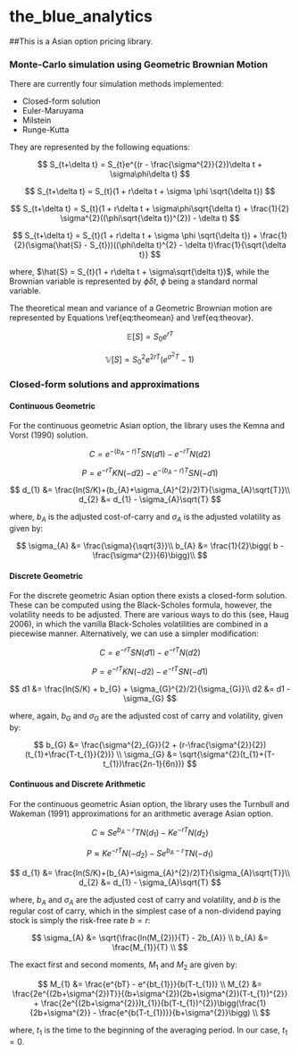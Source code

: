 # the_blue_analytics

##This is a Asian option pricing library.

### Monte-Carlo simulation using Geometric Brownian Motion

There are currently four simulation methods implemented:

* Closed-form solution
* Euler-Maruyama
* Milstein
* Runge-Kutta

They are represented by the following equations:

$$
S_{t+\delta t} = S_{t}e^{(r - \frac{\sigma^{2}}{2})\delta t + \sigma\phi\delta t}
$$

$$
S_{t+\delta t} = S_{t}(1 + r\delta t + \sigma \phi \sqrt{\delta t})
$$

$$
S_{t+\delta t} = S_{t}(1 + r\delta t + \sigma\phi\sqrt{\delta t} + \frac{1}{2} \sigma^{2}((\phi\sqrt{\delta t})^{2}) - \delta t)
$$

$$
S_{t+\delta t} = S_{t}(1 + r\delta t + \sigma \phi \sqrt{\delta t}) + \frac{1}{2}(\sigma(\hat{S} - S_{t}))((\phi\delta t)^{2} - \delta t)\frac{1}{\sqrt{\delta t}}
$$

where, $\hat{S} = S_{t}(1 + r\delta t + \sigma\sqrt{\delta t})$, while the Brownian variable is represented by $\phi\delta t$, $\phi$ being a standard normal variable. 


The theoretical mean and variance of a Geometric Brownian motion are represented by Equations \ref{eq:theomean} and \ref{eq:theovar}. 

$$
\mathbb{E}[S] = S_{0}e^{rT}
$$

$$
\mathbb{V}[S] = S_{0}^{2}e^{2rT}(e^{\sigma^{2}T} - 1)
$$


### Closed-form solutions and approximations
 

#### Continuous Geometric

For the continuous geometric Asian option, the library uses the Kemna and Vorst (1990) solution.

$$
C = e^{-(b_{A}-r)T}SN(d1) - e^{-rT}N(d2)
\label{eq:cont_geo_call}
$$

$$
P = e^{-rT}KN(-d2) - e^{-(b_{A}-r)T}SN(-d1)
$$

$$
d_{1} &= \frac{ln(S/K)+(b_{A}+\sigma_{A}^{2}/2)T}{\sigma_{A}\sqrt{T}}\\
d_{2} &= d_{1} - \sigma_{A}\sqrt{T}
$$

where, $b_{A}$ is the adjusted cost-of-carry and $\sigma_{A}$ is the adjusted volatility as given by:

$$
\sigma_{A} &= \frac{\sigma}{\sqrt{3}}\\
b_{A} &= \frac{1}{2}\bigg( b - \frac{\sigma^{2}}{6}\bigg)\\ 
$$

#### Discrete Geometric

For the discrete geometric Asian option there exists a closed-form solution. These can be computed using the Black-Scholes formula, however, the volatility needs to be adjusted. There are various ways to do this (see, Haug 2006), in which the vanilla Black-Scholes volatilities are combined in a piecewise manner. Alternatively, we can use a simpler modification:

$$
C = e^{-rT}SN(d1) - e^{-rT}N(d2)
$$

$$
P = e^{-rT}KN(-d2) - e^{-rT}SN(-d1)
$$

$$
d1 &= \frac{ln(S/K) + b_{G} + \sigma_{G}^{2}/2}{\sigma_{G}}\\
d2 &= d1 - \sigma_{G}
$$

where, again, $b_{G}$ and $\sigma_{G}$ are the adjusted cost of carry and volatility, given by:

$$
b_{G} &= \frac{\sigma^{2}_{G}}{2 + (r-\frac{\sigma^{2}}{2})(t_{1}+\frac{T-t_{1}}{2})} \\
\sigma_{G} &= \sqrt{\sigma^{2}(t_{1}+(T-t_{1})\frac{2n-1}{6n})}
$$

#### Continuous and Discrete Arithmetic

For the continuous geometric Asian option, the library uses the Turnbull and Wakeman (1991) approximations for an arithmetic average Asian option. 

$$
C \approx Se^{b_{A} - r}TN(d_{1}) - Ke^{-rT}N(d_{2})
$$

$$
P \approx Ke^{-rT}N(-d_{2}) - Se^{b_{A}-r}TN(-d_{1})
$$

$$
d_{1} &= \frac{ln(S/K)+(b_{A}+\sigma_{A}^{2}/2)T}{\sigma_{A}\sqrt{T}}\\
d_{2} &= d_{1} - \sigma_{A}\sqrt{T}
$$

where, $b_{A}$ and $\sigma_{A}$ are the adjusted cost of carry and volatility, and $b$ is the regular cost of carry, which in the simplest case of a non-dividend paying stock is simply the risk-free rate $b=r$:

$$
\sigma_{A} &= \sqrt{\frac{ln(M_{2})}{T} - 2b_{A}} \\
b_{A} &= \frac{M_{1}}{T} \\
$$

The exact first and second moments, $M_{1}$ and $M_{2}$ are given by:

$$
M_{1} &= \frac{e^{bT} - e^{bt_{1}}}{b(T-t_{1})} \\
M_{2} &= \frac{2e^{(2b+\sigma^{2})T}}{(b+\sigma^{2})(2b+\sigma^{2})(T-t_{1})^{2}} + \frac{2e^{(2b+\sigma^{2}})t_{1}}{b(T-t_{1})^{2}}\bigg(\frac{1}{2b+\sigma^{2}} - \frac{e^{b(T-t_{1})}}{b+\sigma^{2}}\bigg) \\
$$
	
where, $t_{1}$ is the time to the beginning of the averaging period. In our case, $t_{1}=0$. 

